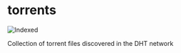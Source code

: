 torrents 
========
![Indexed](https://img.shields.io/badge/indexed-187397-blue)

Collection of torrent files discovered in the DHT network
